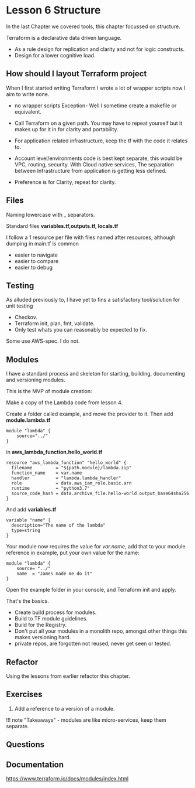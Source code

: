 # Lesson 6 Structure

In the last Chapter we covered tools, this chapter focussed on structure.

Terraform is a declarative data driven language.

- As a rule design for replication and clarity and not for logic constructs.
- Design for a lower cognitive load.

## How should I layout Terraform project

When I first started writing Terraform I wrote a lot of wrapper scripts now I aim to write none.

- no wrapper scripts
Exception- Well I sometime create a makefile or equivalent.

- Call Terraform on a given path. You may have to repeat yourself but it makes up for it in for clarity and portability.

- For application related infrastructure, keep the tf with the code it relates to.

- Account level/environments code is best kept separate, this would be VPC, routing, security. With Cloud native services, The separation between Infrastructure from application is getting less defined.

- Preference is for Clarity, repeat for clarity.

## Files

Naming lowercase with _ separators.

Standard files
**variables.tf,outputs.tf, locals.tf**

I follow a 1 resource per file with files named after resources, although dumping in main.tf is common

- easier to navigate
- easier to compare
- easier to debug

## Testing

As alluded previously to, I have yet to fins a satisfactory tool/solution for unit testing

- Checkov.
- Terraform init, plan, fmt, validate.
- Only test whats you can reasonably be expected to fix.

Some use AWS-spec. I do not.

## Modules

I have a standard process and skeleton for starting, building, documenting  and versioning modules.

This is the MVP of module creation:

Make a copy of the Lambda code from lesson 4.

Create a folder called example, and move the provider to it.
Then add **module.lambda.tf**

```HCL
module "lambda" {
    source="../"
}
```

in **aws_lambda_function.hello_world.tf**

```HCL
resource "aws_lambda_function" "hello_world" {
  filename         = "${path.module}/lambda.zip"
  function_name    = var.name
  handler          = "lambda.lambda_handler"
  role             = data.aws_iam_role.basic.arn
  runtime          = "python3.7"
  source_code_hash = data.archive_file.hello-world.output_base64sha256
}
```

And add **variables.tf**

```HCL
variable "name" {
  description="The name of the lambda"
  type=string
}
```

Your module now requires the value for *var.name*, add that to your module reference in example, put your own value for the name:

```HCL
module "lambda" {
    source= "../"
    name  = "James made me do it"
}
```

Open the example folder in your console, and Terraform init and apply.

That's the basics.

- Create build process for modules.
- Build to TF module guidelines.
- Build for the Registry.
- Don't put all your modules in a monolith repo, amongst other things this makes versioning hard.
- private repos, are forgotten not reused, never get seen or tested.

## Refactor

Using the lessons from earlier refactor this chapter.

## Exercises

1. Add a reference to a version of a module.

!!! note "Takeaways"
    - modules are like micro-services, keep them separate.

## Questions

## Documentation

<https://www.terraform.io/docs/modules/index.html>
